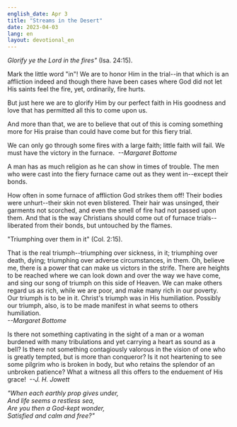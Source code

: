```yaml
---
english_date: Apr 3
title: "Streams in the Desert"
date: 2023-04-03
lang: en
layout: devotional_en
---
```





<p><em>Glorify ye the Lord in the fires"</em> (Isa. 24:15).

</p>

<p>Mark the little word "in"! We are to honor Him in the trial--in that which is an affliction indeed and though there have been cases where God did not let His saints feel the fire, yet, ordinarily, fire hurts.

</p>

<p>But just here we are to glorify Him by our perfect faith in His goodness and love that has permitted all this to come upon us.

</p>

<p>And more than that, we are to believe that out of this is coming something more for His praise than could have come but for this fiery trial.

</p>

<p>We can only go through some fires with a large faith; little faith will fail. We must have the victory in the furnace.  <em>--Margaret Bottome</em>

</p>

<p>A man has as much religion as he can show in times of trouble. The men who were cast into the fiery furnace came out as they went in--except their bonds.

</p>

<p>How often in some furnace of affliction God strikes them off! Their bodies were unhurt--their skin not even blistered. Their hair was unsinged, their garments not scorched, and even the smell of fire had not passed upon them. And that is the way Christians should come out of furnace trials--liberated from their bonds, but untouched by the flames.

</p>

<p>"Triumphing over them in it" (Col. 2:15).

</p>

<p>That is the real triumph--triumphing over sickness, in it; triumphing over death, dying; triumphing over adverse circumstances, in them. Oh, believe me, there is a power that can make us victors in the strife. There are heights to be reached where we can look down and over the way we have come, and sing our song of triumph on this side of Heaven. We can make others regard us as rich, while we are poor, and make many rich in our poverty. Our triumph is to be in it. Christ's triumph was in His humiliation. Possibly our triumph, also, is to be made manifest in what seems to others humiliation.<br/> <em>--Margaret Bottome</em>

</p>

<p>Is there not something captivating in the sight of a man or a woman burdened with many tribulations and yet carrying a heart as sound as a bell? Is there not something contagiously valorous in the vision of one who is greatly tempted, but is more than conqueror? Is it not heartening to see some pilgrim who is broken in body, but who retains the splendor of an unbroken patience? What a witness all this offers to the enduement of His grace!  <em>--J. H. Jowett</em>

</p>

<p><em>"When each earthly prop gives under,</em><br/> <em>And life seems a restless sea,</em><br/> <em>Are you then a God-kept wonder,</em><br/> <em>Satisfied and calm and free?"</em>

</p>

<p></p>